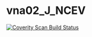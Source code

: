 # vna02_J_NCEV
<a href="https://scan.coverity.com/projects/wendyzhang1121-vna02_j_ncev">
  <img alt="Coverity Scan Build Status"
       src="https://scan.coverity.com/projects/9639/badge.svg"/>
</a>

